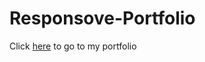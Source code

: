 # Responsove-Portfolio

Click [here](https://jthorn70.github.io/Responsove-Portfolio/) to go to my portfolio